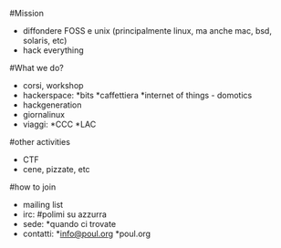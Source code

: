 #Mission

- diffondere FOSS e unix (principalmente linux, ma anche mac, bsd, solaris, etc)
- hack everything

#What we do?

- corsi, workshop
- hackerspace:
	*bits
	*caffettiera
	*internet of things - domotics
- hackgeneration
- giornalinux
- viaggi:
	*CCC
	*LAC

#other activities

- CTF
- cene, pizzate, etc

#how to join
- mailing list
- irc: #polimi su azzurra
- sede:
	*quando ci trovate
- contatti:
	*info@poul.org
	*poul.org